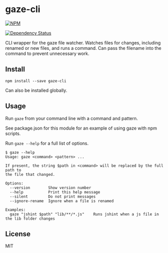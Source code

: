 gaze-cli
========

[![NPM](https://nodei.co/npm/gaze-cli.png?compact=true)](https://nodei.co/npm/gaze-cli/)

[![Dependency Status](https://david-dm.org/paulrayes/gaze-cli.svg)](https://david-dm.org/paulrayes/gaze-cli/)

CLI wrapper for the gaze file watcher. Watches files for changes, including renamed or new files, and runs a command. Can pass the filename into the command to prevent unnecessary work.

Install
-------

	npm install --save gaze-cli

Can also be installed globally.

Usage
-----

Run `gaze` from your command line with a command and pattern.

See package.json for this module for an example of using gaze with npm scripts.

Run `gaze --help` for a full list of options.

    $ gaze --help
    Usage: gaze <command> <pattern> ...

    If present, the string $path in <command> will be replaced by the full path to
    the file that changed.

    Options:
      --version        Show version number
      --help           Print this help message
      --silent         Do not print messages
      --ignore-rename  Ignore when a file is renamed

    Examples:
      gaze "jshint $path" "lib/**/*.js"    Runs jshint when a js file in the lib folder changes

License
-------

MIT
